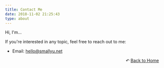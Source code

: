 ```yaml
---
title: Contact Me
date: 2018-11-02 21:25:43
type: about
---
```


Hi, I'm...

If you're interested in any topic, feel free to reach out to me:

- Email: [hello@smallyu.net](mailto:hello@smallyu.net)

<div style="text-align: right;">
  ↶ <a href="/">Back to Home</a>
</div>